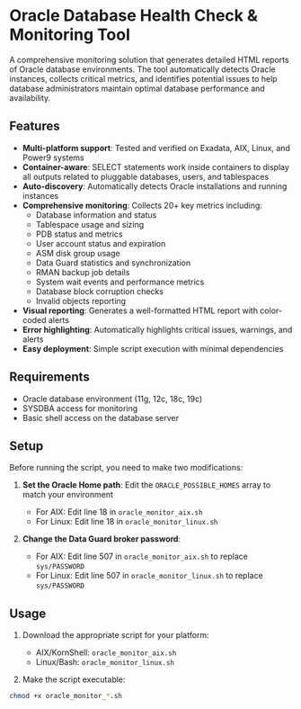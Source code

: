 # Oracle Database Health Check & Monitoring Tool

A comprehensive monitoring solution that generates detailed HTML reports of Oracle database environments. The tool automatically detects Oracle instances, collects critical metrics, and identifies potential issues to help database administrators maintain optimal database performance and availability.

## Features

- **Multi-platform support**: Tested and verified on Exadata, AIX, Linux, and Power9 systems
- **Container-aware**: SELECT statements work inside containers to display all outputs related to pluggable databases, users, and tablespaces
- **Auto-discovery**: Automatically detects Oracle installations and running instances
- **Comprehensive monitoring**: Collects 20+ key metrics including:
  - Database information and status
  - Tablespace usage and sizing
  - PDB status and metrics
  - User account status and expiration
  - ASM disk group usage
  - Data Guard statistics and synchronization
  - RMAN backup job details
  - System wait events and performance metrics
  - Database block corruption checks
  - Invalid objects reporting
- **Visual reporting**: Generates a well-formatted HTML report with color-coded alerts
- **Error highlighting**: Automatically highlights critical issues, warnings, and alerts
- **Easy deployment**: Simple script execution with minimal dependencies

## Requirements

- Oracle database environment (11g, 12c, 18c, 19c)
- SYSDBA access for monitoring
- Basic shell access on the database server

## Setup

Before running the script, you need to make two modifications:

1. **Set the Oracle Home path**: Edit the `ORACLE_POSSIBLE_HOMES` array to match your environment
   - For AIX: Edit line 18 in `oracle_monitor_aix.sh`
   - For Linux: Edit line 18 in `oracle_monitor_linux.sh`

2. **Change the Data Guard broker password**: 
   - For AIX: Edit line 507 in `oracle_monitor_aix.sh` to replace `sys/PASSWORD`
   - For Linux: Edit line 507 in `oracle_monitor_linux.sh` to replace `sys/PASSWORD`

## Usage

1. Download the appropriate script for your platform:
   - AIX/KornShell: `oracle_monitor_aix.sh`
   - Linux/Bash: `oracle_monitor_linux.sh`

2. Make the script executable:
```bash
chmod +x oracle_monitor_*.sh

